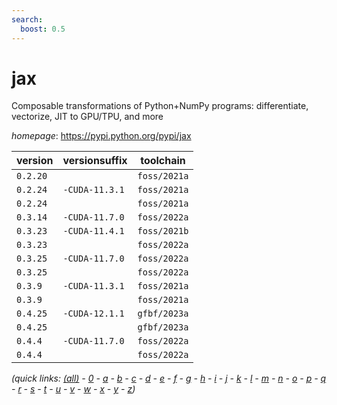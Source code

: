 ```yaml
---
search:
  boost: 0.5
---
```

# jax

Composable transformations of Python+NumPy programs: differentiate, vectorize, JIT to GPU/TPU, and more

*homepage*: <https://pypi.python.org/pypi/jax>

version | versionsuffix | toolchain
--------|---------------|----------
``0.2.20`` |  | ``foss/2021a``
``0.2.24`` | ``-CUDA-11.3.1`` | ``foss/2021a``
``0.2.24`` |  | ``foss/2021a``
``0.3.14`` | ``-CUDA-11.7.0`` | ``foss/2022a``
``0.3.23`` | ``-CUDA-11.4.1`` | ``foss/2021b``
``0.3.23`` |  | ``foss/2022a``
``0.3.25`` | ``-CUDA-11.7.0`` | ``foss/2022a``
``0.3.25`` |  | ``foss/2022a``
``0.3.9`` | ``-CUDA-11.3.1`` | ``foss/2021a``
``0.3.9`` |  | ``foss/2021a``
``0.4.25`` | ``-CUDA-12.1.1`` | ``gfbf/2023a``
``0.4.25`` |  | ``gfbf/2023a``
``0.4.4`` | ``-CUDA-11.7.0`` | ``foss/2022a``
``0.4.4`` |  | ``foss/2022a``


*(quick links: [(all)](../index.md) - [0](../0/index.md) - [a](../a/index.md) - [b](../b/index.md) - [c](../c/index.md) - [d](../d/index.md) - [e](../e/index.md) - [f](../f/index.md) - [g](../g/index.md) - [h](../h/index.md) - [i](../i/index.md) - [j](../j/index.md) - [k](../k/index.md) - [l](../l/index.md) - [m](../m/index.md) - [n](../n/index.md) - [o](../o/index.md) - [p](../p/index.md) - [q](../q/index.md) - [r](../r/index.md) - [s](../s/index.md) - [t](../t/index.md) - [u](../u/index.md) - [v](../v/index.md) - [w](../w/index.md) - [x](../x/index.md) - [y](../y/index.md) - [z](../z/index.md))*

